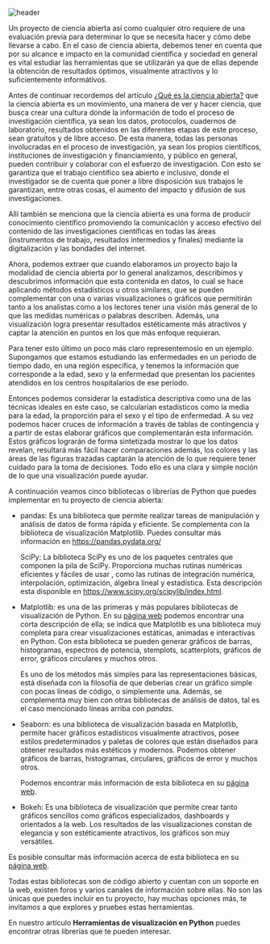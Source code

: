 <!--
.. title: Te mostramos cinco librerías en Python para tu próximo proyecto de ciencia abierta
.. slug: te-mostramos-cinco-librerias-en-python-para-tu-proximo-proyecto-de-ciencia-abierta
.. date: 2020-06-09
.. author: Anavelyz Pérez
.. tags: open science, python
.. category: open science
.. link: 
.. description: 
.. type: text
-->

<!-- # Te mostramos cinco librerías en Python para tu próximo proyecto de ciencia abierta -->
<!-- **Por Anavelyz Pérez** -->

![header](../../../images/blog/te-mostramos-cinco-librerias-en-python-para-tu-proximo-proyecto-de-ciencia-abierta/header.png)

Un proyecto de ciencia abierta así como cualquier otro requiere de una
evaluación previa para determinar lo que se necesita hacer y cómo debe llevarse
a cabo. En el caso de ciencia abierta, debemos tener en cuenta que por su
alcance e impacto en la comunidad científica y sociedad en general es vital
estudiar las herramientas que se utilizarán ya que de ellas depende la obtención
de resultados óptimos, visualmente atractivos y lo suficientemente informátivos.

<!-- TEASER_END -->

Antes de continuar recordemos del artículo [¿Qué es la ciencia abierta?](<>) que
la ciencia abierta es un movimiento, una manera de ver y hacer ciencia, que
busca crear una cultura donde la información de todo el proceso de investigación
científica, ya sean los datos, protocolos, cuadernos de laboratorio, resultados
obtenidos en las diferentes etapas de este proceso, sean gratuitos y de libre
acceso. De esta manera, todas las personas involucradas en el proceso de
investigación, ya sean los propios científicos, instituciones de investigación y
financiamiento, y público en general, pueden contribuir y colaborar con el
esfuerzo de investigación. Con esto se garantiza que el trabajo científico sea
abierto e inclusivo, donde el investigador se de cuenta que poner a libre
disposición sus trabajos le garantizan, entre otras cosas, el aumento del
impacto y difusión de sus investigaciones.

Allí también se menciona que la ciencia abierta es una forma de producir
conocimiento científico promoviendo la comunicación y acceso efectivo del
contenido de las investigaciones científicas en todas las áreas (instrumentos de
trabajo, resultados intermedios y finales) mediante la digitalización y las
bondades del internet.

Ahora, podemos extraer que cuando elaboramos un proyecto bajo la modalidad de
ciencia abierta por lo general analizamos, describimos y descubrimos información
que esta contenida en datos, lo cual se hace aplicando métodos estadísticos u
otros similares, que se pueden complementar con una o varias visualizaciones o
gráficos que permitirán tanto a los analistas como a los lectores tener una
visión más general de lo que las medidas numéricas o palabras describen. Además,
una visualización logra presentar resultados estéticamente más atractivos y
captar la atención en puntos en los que más enfoque requieran.

Para tener esto último un poco más claro representemoslo en un ejemplo.
Supongamos que estamos estudiando las enfermedades en un periodo de tiempo dado,
en una región especifica, y tenemos la información que corresponde a la edad,
sexo y la enfermedad que presentan los pacientes atendidos en los centros
hospitalarios de ese período.

Entonces podemos considerar la estadística descriptiva como una de las técnicas
ideales en este caso, se calcularían estadísticos como la media para la edad, la
proporción para el sexo y el tipo de enfermedad. A su vez podemos hacer cruces
de información a través de tablas de contingencia y a partir de estas elaborar
gráficos que complementarán esta información. Estos gráficos lograrán de forma
sintetizada mostrar lo que los datos revelan, resultará más fácil hacer
comparaciones además, los colores y las áreas de las figuras trazadas captarán
la atención de lo que requiere tener cuidado para la toma de decisiones. Todo
ello es una clara y simple noción de lo que una visualización puede ayudar.

A continuación veamos cinco bibliotecas o librerías de Python que puedes
implementar en tu proyecto de ciencia abierta:

- pandas: Es una biblioteca que permite realizar tareas de manipulación y
  análisis de datos de forma rápida y eficiente. Se complementa con la
  biblioteca de visualización Matplotlib. Puedes consultar más información en
  https://pandas.pydata.org/

  SciPy: La biblioteca SciPy es uno de los paquetes centrales que componen la
  pila de SciPy. Proporciona muchas rutinas numéricas eficientes y fáciles de
  usar , como las rutinas de integración numérica, interpolación, optimización,
  álgebra lineal y estadística. Esta descripción esta disponible en
  https://www.scipy.org/scipylib/index.html.

- Matplotlib: es una de las primeras y más populares bibliotecas de
  visualización de Python. En su [página web](https://matplotlib.org/) podemos
  encontrar una corta descripción de ella; se indica que Matplotlib es una
  biblioteca muy completa para crear visualizaciones estáticas, animadas e
  interactivas en Python. Con esta biblioteca se pueden generar gráficos de
  barras, histogramas, espectros de potencia, stemplots, scatterplots, gráficos
  de error, gráficos circulares y muchos otros.

  Es uno de los métodos más simples para las representaciones básicas, está
  diseñada con la filosofía de que deberías crear un gráfico simple con pocas
  líneas de código, o simplemente una. Además, se complementa muy bien con otras
  bibliotecas de análisis de datos, tal es el caso mencionado líneas arriba con
  *pandas*.

- Seaborn: es una biblioteca de visualización basada en Matplotlib, permite
  hacer gráficos estadísticos visualmente atractivos, posee estilos
  predeterminados y paletas de colores que están diseñados para obtener
  resultados más estéticos y modernos. Podemos obtener gráficos de barras,
  histogramas, circulares, gráficos de error y muchos otros.

  Podemos encontrar más información de esta biblioteca en su [página
  web](https://seaborn.pydata.org/).

- Bokeh: Es una biblioteca de visualización que permite crear tanto gráficos
  sencillos como gráficos especializados, dashboards y orientados a la web. Los
  resultados de las visualizaciones constan de elegancia y son estéticamente
  atractivos, los gráficos son muy versátiles.

Es posible consultar más información acerca de esta biblioteca en su [página
web](https://docs.bokeh.org/en/latest/index.html).

Todas estas bibliotecas son de código abierto y cuentan con un soporte en la
web, existen foros y varios canales de información sobre ellas. No son las
únicas que puedes incluir en tu proyecto, hay muchas opciones más, te invitamos
a que explores y pruebes estas herramientas.

En nuestro artículo **Herramientas de visualización en Python** puedes encontrar
otras librerías que te pueden interesar.
